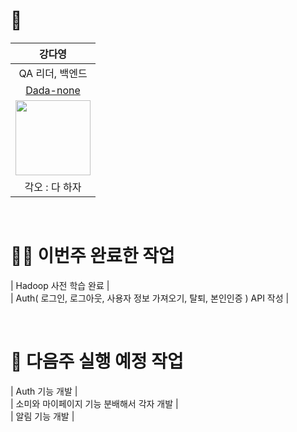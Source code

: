 # 🤝 
|강다영|
|:---:|
|QA 리더, 백엔드|
|[Dada-none](https://github.com/Dada-none)|
|<img src ="https://avatars.githubusercontent.com/u/73842572?v=4" width="120px">|
|각오 : 다 하자|

<br/>

# 🏃‍♀️ 이번주 완료한 작업
| Hadoop 사전 학습 완료 |<br/>
| Auth( 로그인, 로그아웃, 사용자 정보 가져오기, 탈퇴, 본인인증 ) API 작성 |<br/>

<br/>

# 🔎 다음주 실행 예정 작업
| Auth 기능 개발 |<br/>
| 소미와 마이페이지 기능 분배해서 각자 개발 |<br/>
| 알림 기능 개발 |<br/>
